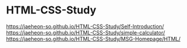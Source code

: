 # HTML-CSS-Study
 https://jaeheon-so.github.io/HTML-CSS-Study/Self-Introduction/
 https://jaeheon-so.github.io/HTML-CSS-Study/simple-calculator/   
 https://jaeheon-so.github.io/HTML-CSS-Study/MSG-Homepage/HTML/

